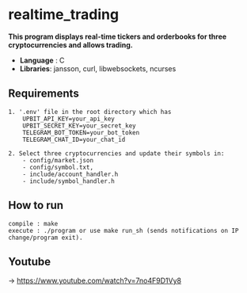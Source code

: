 # realtime_trading

**This program displays real-time tickers and orderbooks for three cryptocurrencies and allows trading.**

- **Language** : C
- **Libraries**: jansson, curl, libwebsockets, ncurses

## Requirements
	1. '.env' file in the root directory which has 
        UPBIT_API_KEY=your_api_key
        UPBIT_SECRET_KEY=your_secret_key
        TELEGRAM_BOT_TOKEN=your_bot_token
        TELEGRAM_CHAT_ID=your_chat_id
	
	2. Select three cryptocurrencies and update their symbols in:
        - config/market.json
        - config/symbol.txt,
        - include/account_handler.h
        - include/symbol_handler.h

## How to run
    compile : make
    execute : ./program or use make run_sh (sends notifications on IP change/program exit).

## Youtube 
→ https://www.youtube.com/watch?v=7no4F9D1Vy8
